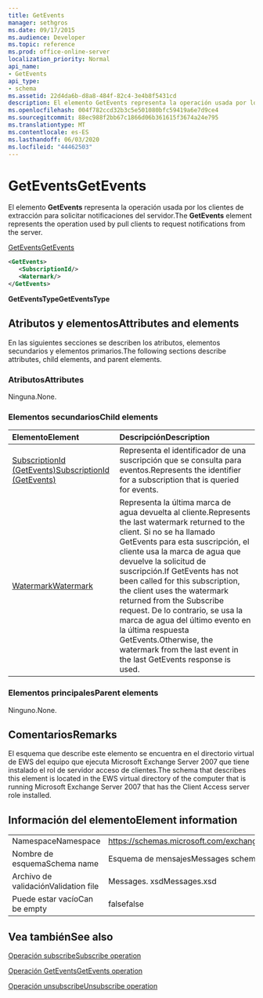 ```yaml
---
title: GetEvents
manager: sethgros
ms.date: 09/17/2015
ms.audience: Developer
ms.topic: reference
ms.prod: office-online-server
localization_priority: Normal
api_name:
- GetEvents
api_type:
- schema
ms.assetid: 22d4da6b-d8a8-484f-82c4-3e4b8f5431cd
description: El elemento GetEvents representa la operación usada por los clientes de extracción para solicitar notificaciones del servidor.
ms.openlocfilehash: 004f782ccd32b3c5e501080bfc59419a6e7d9ce4
ms.sourcegitcommit: 88ec988f2bb67c1866d06b361615f3674a24e795
ms.translationtype: MT
ms.contentlocale: es-ES
ms.lasthandoff: 06/03/2020
ms.locfileid: "44462503"
---
```

# <a name="getevents"></a><span data-ttu-id="7955a-103">GetEvents</span><span class="sxs-lookup"><span data-stu-id="7955a-103">GetEvents</span></span>

<span data-ttu-id="7955a-104">El elemento **GetEvents** representa la operación usada por los clientes de extracción para solicitar notificaciones del servidor.</span><span class="sxs-lookup"><span data-stu-id="7955a-104">The **GetEvents** element represents the operation used by pull clients to request notifications from the server.</span></span> 
  
[<span data-ttu-id="7955a-105">GetEvents</span><span class="sxs-lookup"><span data-stu-id="7955a-105">GetEvents</span></span>](getevents.md)
  
```xml
<GetEvents>
   <SubscriptionId/>
   <Watermark/>
</GetEvents>
```

 <span data-ttu-id="7955a-106">**GetEventsType**</span><span class="sxs-lookup"><span data-stu-id="7955a-106">**GetEventsType**</span></span>
## <a name="attributes-and-elements"></a><span data-ttu-id="7955a-107">Atributos y elementos</span><span class="sxs-lookup"><span data-stu-id="7955a-107">Attributes and elements</span></span>

<span data-ttu-id="7955a-108">En las siguientes secciones se describen los atributos, elementos secundarios y elementos primarios.</span><span class="sxs-lookup"><span data-stu-id="7955a-108">The following sections describe attributes, child elements, and parent elements.</span></span>
  
### <a name="attributes"></a><span data-ttu-id="7955a-109">Atributos</span><span class="sxs-lookup"><span data-stu-id="7955a-109">Attributes</span></span>

<span data-ttu-id="7955a-110">Ninguna.</span><span class="sxs-lookup"><span data-stu-id="7955a-110">None.</span></span>
  
### <a name="child-elements"></a><span data-ttu-id="7955a-111">Elementos secundarios</span><span class="sxs-lookup"><span data-stu-id="7955a-111">Child elements</span></span>

|<span data-ttu-id="7955a-112">**Elemento**</span><span class="sxs-lookup"><span data-stu-id="7955a-112">**Element**</span></span>|<span data-ttu-id="7955a-113">**Descripción**</span><span class="sxs-lookup"><span data-stu-id="7955a-113">**Description**</span></span>|
|:-----|:-----|
|[<span data-ttu-id="7955a-114">SubscriptionId (GetEvents)</span><span class="sxs-lookup"><span data-stu-id="7955a-114">SubscriptionId (GetEvents)</span></span>](subscriptionid-getevents.md) <br/> |<span data-ttu-id="7955a-115">Representa el identificador de una suscripción que se consulta para eventos.</span><span class="sxs-lookup"><span data-stu-id="7955a-115">Represents the identifier for a subscription that is queried for events.</span></span>  <br/> |
|[<span data-ttu-id="7955a-116">Watermark</span><span class="sxs-lookup"><span data-stu-id="7955a-116">Watermark</span></span>](watermark.md) <br/> |<span data-ttu-id="7955a-117">Representa la última marca de agua devuelta al cliente.</span><span class="sxs-lookup"><span data-stu-id="7955a-117">Represents the last watermark returned to the client.</span></span> <span data-ttu-id="7955a-118">Si no se ha llamado GetEvents para esta suscripción, el cliente usa la marca de agua que devuelve la solicitud de suscripción.</span><span class="sxs-lookup"><span data-stu-id="7955a-118">If GetEvents has not been called for this subscription, the client uses the watermark returned from the Subscribe request.</span></span> <span data-ttu-id="7955a-119">De lo contrario, se usa la marca de agua del último evento en la última respuesta GetEvents.</span><span class="sxs-lookup"><span data-stu-id="7955a-119">Otherwise, the watermark from the last event in the last GetEvents response is used.</span></span>  <br/> |
   
### <a name="parent-elements"></a><span data-ttu-id="7955a-120">Elementos principales</span><span class="sxs-lookup"><span data-stu-id="7955a-120">Parent elements</span></span>

<span data-ttu-id="7955a-121">Ninguno.</span><span class="sxs-lookup"><span data-stu-id="7955a-121">None.</span></span>
  
## <a name="remarks"></a><span data-ttu-id="7955a-122">Comentarios</span><span class="sxs-lookup"><span data-stu-id="7955a-122">Remarks</span></span>

<span data-ttu-id="7955a-123">El esquema que describe este elemento se encuentra en el directorio virtual de EWS del equipo que ejecuta Microsoft Exchange Server 2007 que tiene instalado el rol de servidor acceso de clientes.</span><span class="sxs-lookup"><span data-stu-id="7955a-123">The schema that describes this element is located in the EWS virtual directory of the computer that is running Microsoft Exchange Server 2007 that has the Client Access server role installed.</span></span>
  
## <a name="element-information"></a><span data-ttu-id="7955a-124">Información del elemento</span><span class="sxs-lookup"><span data-stu-id="7955a-124">Element information</span></span>

|||
|:-----|:-----|
|<span data-ttu-id="7955a-125">Namespace</span><span class="sxs-lookup"><span data-stu-id="7955a-125">Namespace</span></span>  <br/> |https://schemas.microsoft.com/exchange/services/2006/messages  <br/> |
|<span data-ttu-id="7955a-126">Nombre de esquema</span><span class="sxs-lookup"><span data-stu-id="7955a-126">Schema name</span></span>  <br/> |<span data-ttu-id="7955a-127">Esquema de mensajes</span><span class="sxs-lookup"><span data-stu-id="7955a-127">Messages schema</span></span>  <br/> |
|<span data-ttu-id="7955a-128">Archivo de validación</span><span class="sxs-lookup"><span data-stu-id="7955a-128">Validation file</span></span>  <br/> |<span data-ttu-id="7955a-129">Messages. xsd</span><span class="sxs-lookup"><span data-stu-id="7955a-129">Messages.xsd</span></span>  <br/> |
|<span data-ttu-id="7955a-130">Puede estar vacío</span><span class="sxs-lookup"><span data-stu-id="7955a-130">Can be empty</span></span>  <br/> |<span data-ttu-id="7955a-131">false</span><span class="sxs-lookup"><span data-stu-id="7955a-131">false</span></span>  <br/> |
   
## <a name="see-also"></a><span data-ttu-id="7955a-132">Vea también</span><span class="sxs-lookup"><span data-stu-id="7955a-132">See also</span></span>



[<span data-ttu-id="7955a-133">Operación subscribe</span><span class="sxs-lookup"><span data-stu-id="7955a-133">Subscribe operation</span></span>](subscribe-operation.md)
  
[<span data-ttu-id="7955a-134">Operación GetEvents</span><span class="sxs-lookup"><span data-stu-id="7955a-134">GetEvents operation</span></span>](getevents-operation.md)
  
[<span data-ttu-id="7955a-135">Operación unsubscribe</span><span class="sxs-lookup"><span data-stu-id="7955a-135">Unsubscribe operation</span></span>](unsubscribe-operation.md)

